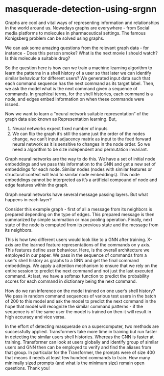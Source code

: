 # masquerade-detection-using-srgnn

Graphs are cool and vital ways of representing information and relationships in the world around us.
Nowadays graphs are everywhere - from Social media platforms to molecules in pharmaceutical settings. The famous Konigsberg problem can be solved using graphs.

We can ask some amazing questions from the relevant graph data - for instance - Does this person smoke? What is the next movie I should watch? Is this molecule a suitable drug?

So the question here is how can we train a machine learning algorithm to learn the patterns in a shell history of a user so that later we can identify similar behaviour for different users?
We generated input data such that each command sequence has the next command as its target label. Then, we ask the model what is the next command given a sequence of commands.
In graphical terms, for the shell histories, each command is a node, and edges embed information on when these commands were issued.

Now we want to learn a “neural network suitable representation” of the graph data also known as Representation learning.
But,
1) Neural networks expect fixed number of inputs
2) We can flip the graph it’s still the same just the order of the nodes change, we can’t input adjacency matrix as input to the feed forward neural network as it is sensitive to changes in the node order.
So we need a algorithm to be size independent and permutation invariant.

Graph neural networks are the way to do this.
We have a set of initial node embeddings and we pass this information to the GNN and get a new set of embeddings for each node.
Similar nodes (nodes with similar features or structural context will lead to similar node embeddings). This node embeddings cannot be interpreted as it’s a artificial compound of node and edge features within the graph.

Graph neural networks have several message passing layers. But what happens in each layer?

Consider this example graph - first of all a message from its neighbors is prepared depending on the type of edges. 
This prepared message is then summarized by simple summation or max pooling operation. 
Finally, next state of the node is computed from its previous state and the message from its neighbors.

This is how two different users would look like to a GNN after training. X-axis are the learned feature representations of the commands on y axis. This features define user behaviour.
Here, is the overall architecture we employed in our paper. We pass in the sequence of commands from a user’s shell history as graphs to a GNN and get the final command embeddings. We apply a attention mechanism to ensure that we rely on the entire session to predict the next command and not just the last executed command. At last, we have a softmax function to predict the probability scores for each command in dictionary being the next command.

How do we run inference on the model trained on one user’s shell history? We pass in random command sequences of various test users in the batch of 200 to this model and ask the model to predict the next command in the hope that model will recognize the similar command patterns - if the sequence is of the same user the model is trained on then it will result in high accuracy and vice versa.

In the effort of detecting masquerade on a supercomputer, two methods are successfully applied. Transformers take more time in training but run faster in detecting the similar users shell histories. Whereas the GNN is faster at training. Transformer can look at users globally and identify group of similar users and GNN then can be employed to verify and find the aliases from that group. In particular for the Transformer, the prompts were of size 400 that means it needs at least few hundred commands to train. How many minimally sized prompts (and what is the minimum size) remain open questions.
Thank you!
